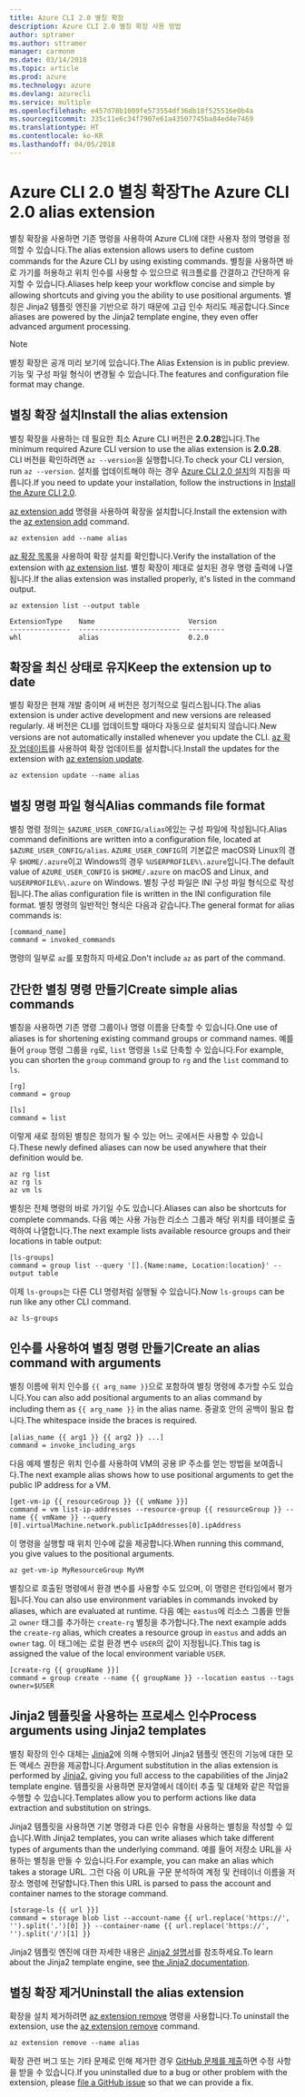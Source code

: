 ```yaml
---
title: Azure CLI 2.0 별칭 확장
description: Azure CLI 2.0 별칭 확장 사용 방법
author: sptramer
ms.author: sttramer
manager: carmonm
ms.date: 03/14/2018
ms.topic: article
ms.prod: azure
ms.technology: azure
ms.devlang: azurecli
ms.service: multiple
ms.openlocfilehash: e457d78b1009fe573554df36db18f525516e0b4a
ms.sourcegitcommit: 335c11e6c34f7907e61a43507745ba84ed4e7469
ms.translationtype: HT
ms.contentlocale: ko-KR
ms.lasthandoff: 04/05/2018
---
```

# <a name="the-azure-cli-20-alias-extension"></a><span data-ttu-id="54113-103">Azure CLI 2.0 별칭 확장</span><span class="sxs-lookup"><span data-stu-id="54113-103">The Azure CLI 2.0 alias extension</span></span>

<span data-ttu-id="54113-104">별칭 확장을 사용하면 기존 명령을 사용하여 Azure CLI에 대한 사용자 정의 명령을 정의할 수 있습니다.</span><span class="sxs-lookup"><span data-stu-id="54113-104">The alias extension allows users to define custom commands for the Azure CLI by using existing commands.</span></span> <span data-ttu-id="54113-105">별칭을 사용하면 바로 가기를 허용하고 위치 인수를 사용할 수 있으므로 워크플로를 간결하고 간단하게 유지할 수 있습니다.</span><span class="sxs-lookup"><span data-stu-id="54113-105">Aliases help keep your workflow concise and simple by allowing shortcuts and giving you the ability to use positional arguments.</span></span> <span data-ttu-id="54113-106">별칭은 Jinja2 템플릿 엔진을 기반으로 하기 때문에 고급 인수 처리도 제공합니다.</span><span class="sxs-lookup"><span data-stu-id="54113-106">Since aliases are powered by the Jinja2 template engine, they even offer advanced argument processing.</span></span>

> [!NOTE]
> <span data-ttu-id="54113-107">별칭 확장은 공개 미리 보기에 있습니다.</span><span class="sxs-lookup"><span data-stu-id="54113-107">The Alias Extension is in public preview.</span></span> <span data-ttu-id="54113-108">기능 및 구성 파일 형식이 변경될 수 있습니다.</span><span class="sxs-lookup"><span data-stu-id="54113-108">The features and configuration file format may change.</span></span>

## <a name="install-the-alias-extension"></a><span data-ttu-id="54113-109">별칭 확장 설치</span><span class="sxs-lookup"><span data-stu-id="54113-109">Install the alias extension</span></span>

<span data-ttu-id="54113-110">별칭 확장을 사용하는 데 필요한 최소 Azure CLI 버전은 **2.0.28**입니다.</span><span class="sxs-lookup"><span data-stu-id="54113-110">The minimum required Azure CLI version to use the alias extension is **2.0.28**.</span></span> <span data-ttu-id="54113-111">CLI 버전을 확인하려면 `az --version`을 실행합니다.</span><span class="sxs-lookup"><span data-stu-id="54113-111">To check your CLI version, run `az --version`.</span></span> <span data-ttu-id="54113-112">설치를 업데이트해야 하는 경우 [Azure CLI 2.0 설치](./install-azure-cli.md)의 지침을 따릅니다.</span><span class="sxs-lookup"><span data-stu-id="54113-112">If you need to update your installation,  follow the instructions in [Install the Azure CLI 2.0](./install-azure-cli.md).</span></span>

<span data-ttu-id="54113-113">[az extension add](/cli/azure/extension#az-extension-add) 명령을 사용하여 확장을 설치합니다.</span><span class="sxs-lookup"><span data-stu-id="54113-113">Install the extension with the [az extension add](/cli/azure/extension#az-extension-add) command.</span></span>

```azurecli
az extension add --name alias
```

<span data-ttu-id="54113-114">[az 확장 목록](/cli/azure/extension#az-extension-list)을 사용하여 확장 설치를 확인합니다.</span><span class="sxs-lookup"><span data-stu-id="54113-114">Verify the installation of the extension with [az extension list](/cli/azure/extension#az-extension-list).</span></span> <span data-ttu-id="54113-115">별칭 확장이 제대로 설치된 경우 명령 출력에 나열됩니다.</span><span class="sxs-lookup"><span data-stu-id="54113-115">If the alias extension was installed properly, it's listed in the command output.</span></span>

```azurecli
az extension list --output table
```

```output
ExtensionType    Name                       Version
---------------  -------------------------  ---------
whl              alias                      0.2.0
```

## <a name="keep-the-extension-up-to-date"></a><span data-ttu-id="54113-116">확장을 최신 상태로 유지</span><span class="sxs-lookup"><span data-stu-id="54113-116">Keep the extension up to date</span></span>

<span data-ttu-id="54113-117">별칭 확장은 현재 개발 중이며 새 버전은 정기적으로 릴리스됩니다.</span><span class="sxs-lookup"><span data-stu-id="54113-117">The alias extension is under active development and new versions are released regularly.</span></span> <span data-ttu-id="54113-118">새 버전은 CLI를 업데이트할 때마다 자동으로 설치되지 않습니다.</span><span class="sxs-lookup"><span data-stu-id="54113-118">New versions are not automatically installed whenever you update the CLI.</span></span> <span data-ttu-id="54113-119">[az 확장 업데이트](/cli/azure/extension#az-extension-update)를 사용하여 확장 업데이트를 설치합니다.</span><span class="sxs-lookup"><span data-stu-id="54113-119">Install the updates for the extension with [az extension update](/cli/azure/extension#az-extension-update).</span></span>

```azurecli
az extension update --name alias
```

## <a name="alias-commands-file-format"></a><span data-ttu-id="54113-120">별칭 명령 파일 형식</span><span class="sxs-lookup"><span data-stu-id="54113-120">Alias commands file format</span></span>

<span data-ttu-id="54113-121">별칭 명령 정의는 `$AZURE_USER_CONFIG/alias`에있는 구성 파일에 작성됩니다.</span><span class="sxs-lookup"><span data-stu-id="54113-121">Alias command definitions are written into a configuration file, located at `$AZURE_USER_CONFIG/alias`.</span></span> <span data-ttu-id="54113-122">`AZURE_USER_CONFIG`의 기본값은 macOS와 Linux의 경우 `$HOME/.azure`이고 Windows의 경우 `%USERPROFILE%\.azure`입니다.</span><span class="sxs-lookup"><span data-stu-id="54113-122">The default value of `AZURE_USER_CONFIG` is `$HOME/.azure` on macOS and Linux, and `%USERPROFILE%\.azure` on Windows.</span></span> <span data-ttu-id="54113-123">별칭 구성 파일은 INI 구성 파일 형식으로 작성됩니다.</span><span class="sxs-lookup"><span data-stu-id="54113-123">The alias configuration file is written in the INI configuration file format.</span></span> <span data-ttu-id="54113-124">별칭 명령의 일반적인 형식은 다음과 같습니다.</span><span class="sxs-lookup"><span data-stu-id="54113-124">The general format for alias commands is:</span></span>

```
[command_name]
command = invoked_commands
```

<span data-ttu-id="54113-125">명령의 일부로 `az`를 포함하지 마세요.</span><span class="sxs-lookup"><span data-stu-id="54113-125">Don't include `az` as part of the command.</span></span>

## <a name="create-simple-alias-commands"></a><span data-ttu-id="54113-126">간단한 별칭 명령 만들기</span><span class="sxs-lookup"><span data-stu-id="54113-126">Create simple alias commands</span></span>

<span data-ttu-id="54113-127">별칭을 사용하면 기존 명령 그룹이나 명령 이름을 단축할 수 있습니다.</span><span class="sxs-lookup"><span data-stu-id="54113-127">One use of aliases is for shortening existing command groups or command names.</span></span> <span data-ttu-id="54113-128">예를 들어 `group` 명령 그룹을 `rg`로, `list` 명령을 `ls`로 단축할 수 있습니다.</span><span class="sxs-lookup"><span data-stu-id="54113-128">For example, you can shorten the `group` command group to `rg` and the `list` command to `ls`.</span></span>

```
[rg]
command = group

[ls]
command = list
```

<span data-ttu-id="54113-129">이렇게 새로 정의된 별칭은 정의가 될 수 있는 어느 곳에서든 사용할 수 있습니다.</span><span class="sxs-lookup"><span data-stu-id="54113-129">These newly defined aliases can now be used anywhere that their definition would be.</span></span>

```azurecli
az rg list
az rg ls
az vm ls
```

<span data-ttu-id="54113-130">별칭은 전체 명령의 바로 가기일 수도 있습니다.</span><span class="sxs-lookup"><span data-stu-id="54113-130">Aliases can also be shortcuts for complete commands.</span></span> <span data-ttu-id="54113-131">다음 예는 사용 가능한 리소스 그룹과 해당 위치를 테이블로 출력하여 나열합니다.</span><span class="sxs-lookup"><span data-stu-id="54113-131">The next example lists available resource groups and their locations in table output:</span></span>

```
[ls-groups]
command = group list --query '[].{Name:name, Location:location}' --output table
```

<span data-ttu-id="54113-132">이제 `ls-groups`는 다른 CLI 명령처럼 실행될 수 있습니다.</span><span class="sxs-lookup"><span data-stu-id="54113-132">Now `ls-groups` can be run like any other CLI command.</span></span>

```azurecli
az ls-groups
```

## <a name="create-an-alias-command-with-arguments"></a><span data-ttu-id="54113-133">인수를 사용하여 별칭 명령 만들기</span><span class="sxs-lookup"><span data-stu-id="54113-133">Create an alias command with arguments</span></span>

<span data-ttu-id="54113-134">별칭 이름에 위치 인수를 `{{ arg_name }}`으로 포함하여 별칭 명령에 추가할 수도 있습니다.</span><span class="sxs-lookup"><span data-stu-id="54113-134">You can also add positional arguments to an alias command by including them as `{{ arg_name }}` in the alias name.</span></span> <span data-ttu-id="54113-135">중괄호 안의 공백이 필요 합니다.</span><span class="sxs-lookup"><span data-stu-id="54113-135">The whitespace inside the braces is required.</span></span>

```
[alias_name {{ arg1 }} {{ arg2 }} ...]
command = invoke_including_args
```

<span data-ttu-id="54113-136">다음 예제 별칭은 위치 인수를 사용하여 VM의 공용 IP 주소를 얻는 방법을 보여줍니다.</span><span class="sxs-lookup"><span data-stu-id="54113-136">The next example alias shows how to use positional arguments to get the public IP address for a VM.</span></span>

```
[get-vm-ip {{ resourceGroup }} {{ vmName }}]
command = vm list-ip-addresses --resource-group {{ resourceGroup }} --name {{ vmName }} --query [0].virtualMachine.network.publicIpAddresses[0].ipAddress
```

<span data-ttu-id="54113-137">이 명령을 실행할 때 위치 인수에 값을 제공합니다.</span><span class="sxs-lookup"><span data-stu-id="54113-137">When running this command, you give values to the positional arguments.</span></span>

```azurecli
az get-vm-ip MyResourceGroup MyVM
```

<span data-ttu-id="54113-138">별칭으로 호출된 명령에서 환경 변수를 사용할 수도 있으며, 이 명령은 런타임에서 평가됩니다.</span><span class="sxs-lookup"><span data-stu-id="54113-138">You can also use environment variables in commands invoked by aliases, which are evaluated at runtime.</span></span> <span data-ttu-id="54113-139">다음 예는 `eastus`에 리소스 그룹을 만들고 `owner` 태그를 추가하는 `create-rg` 별칭을 추가합니다.</span><span class="sxs-lookup"><span data-stu-id="54113-139">The next example adds the `create-rg` alias, which creates a resource group in `eastus` and adds an `owner` tag.</span></span> <span data-ttu-id="54113-140">이 태그에는 로컬 환경 변수 `USER`의 값이 지정됩니다.</span><span class="sxs-lookup"><span data-stu-id="54113-140">This tag is assigned the value of the local environment variable `USER`.</span></span>

```
[create-rg {{ groupName }}]
command = group create --name {{ groupName }} --location eastus --tags owner=$USER
```

## <a name="process-arguments-using-jinja2-templates"></a><span data-ttu-id="54113-141">Jinja2 템플릿을 사용하는 프로세스 인수</span><span class="sxs-lookup"><span data-stu-id="54113-141">Process arguments using Jinja2 templates</span></span>

<span data-ttu-id="54113-142">별칭 확장의 인수 대체는 [Jinja2](http://jinja.pocoo.org/docs/2.10/)에 의해 수행되어 Jinja2 템플릿 엔진의 기능에 대한 모든 액세스 권한을 제공합니다.</span><span class="sxs-lookup"><span data-stu-id="54113-142">Argument substitution in the alias extension is performed by [Jinja2](http://jinja.pocoo.org/docs/2.10/), giving you full access to the capabilities of the Jinja2 template engine.</span></span> <span data-ttu-id="54113-143">템플릿을 사용하면 문자열에서 데이터 추출 및 대체와 같은 작업을 수행할 수 있습니다.</span><span class="sxs-lookup"><span data-stu-id="54113-143">Templates allow you to perform actions like data extraction and substitution on strings.</span></span>

<span data-ttu-id="54113-144">Jinja2 템플릿을 사용하면 기본 명령과 다른 인수 유형을 사용하는 별칭을 작성할 수 있습니다.</span><span class="sxs-lookup"><span data-stu-id="54113-144">With Jinja2 templates, you can write aliases which take different types of arguments than the underlying command.</span></span> <span data-ttu-id="54113-145">예를 들어 저장소 URL을 사용하는 별칭을 만들 수 있습니다.</span><span class="sxs-lookup"><span data-stu-id="54113-145">For example, you can make an alias which takes a storage URL.</span></span> <span data-ttu-id="54113-146">그런 다음 이 URL을 구문 분석하여 계정 및 컨테이너 이름을 저장소 명령에 전달합니다.</span><span class="sxs-lookup"><span data-stu-id="54113-146">Then this URL is parsed to pass the account and container names to the storage command.</span></span>

```
[storage-ls {{ url }}]
command = storage blob list --account-name {{ url.replace('https://', '').split('.')[0] }} --container-name {{ url.replace('https://', '').split('/')[1] }}
```

<span data-ttu-id="54113-147">Jinja2 템플릿 엔진에 대한 자세한 내용은 [Jinja2 설명서](http://jinja.pocoo.org/docs/2.10/templates/)를 참조하세요.</span><span class="sxs-lookup"><span data-stu-id="54113-147">To learn about the Jinja2 template engine, see [the Jinja2 documentation](http://jinja.pocoo.org/docs/2.10/templates/).</span></span>

## <a name="uninstall-the-alias-extension"></a><span data-ttu-id="54113-148">별칭 확장 제거</span><span class="sxs-lookup"><span data-stu-id="54113-148">Uninstall the alias extension</span></span>

<span data-ttu-id="54113-149">확장을 설치 제거하려면 [az extension remove](/cli/azure/extension#az-extension-remove) 명령을 사용합니다.</span><span class="sxs-lookup"><span data-stu-id="54113-149">To uninstall the extension, use the [az extension remove](/cli/azure/extension#az-extension-remove) command.</span></span>

```azurecli
az extension remove --name alias
```

<span data-ttu-id="54113-150">확장 관련 버그 또는 기타 문제로 인해 제거한 경우 [GitHub 문제를 제출](https://github.com/Azure/azure-cli-extensions/issues)하면 수정 사항을 받을 수 있습니다.</span><span class="sxs-lookup"><span data-stu-id="54113-150">If you uninstalled due to a bug or other problem with the extension, please [file a GitHub issue](https://github.com/Azure/azure-cli-extensions/issues) so that we can provide a fix.</span></span>
